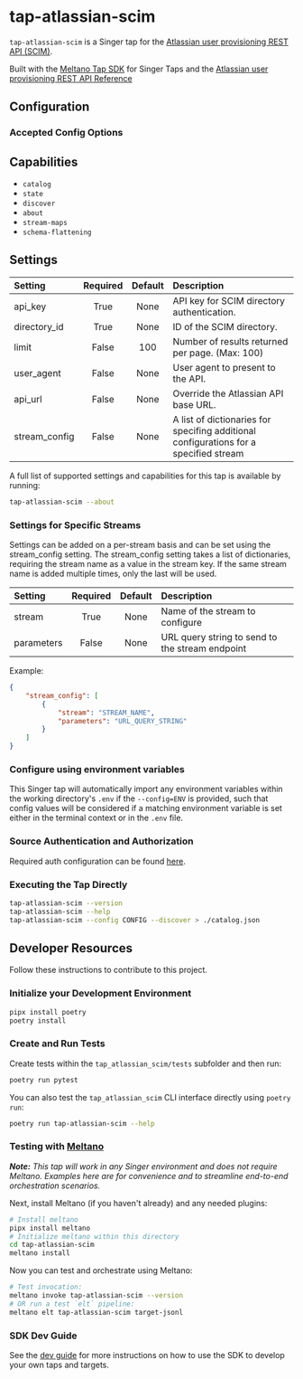 # tap-atlassian-scim

`tap-atlassian-scim` is a Singer tap for the [Atlassian user provisioning REST API (SCIM)](https://developer.atlassian.com/cloud/admin/user-provisioning/about/).

Built with the [Meltano Tap SDK](https://sdk.meltano.com) for Singer Taps and the [Atlassian user provisioning REST API Reference](https://developer.atlassian.com/cloud/admin/user-provisioning/rest/intro/)

<!--

Developer TODO: Update the below as needed to correctly describe the install procedure. For instance, if you do not have a PyPi repo, or if you want users to directly install from your git repo, you can modify this step as appropriate.

## Installation

Install from PyPi:

```bash
pipx install tap-atlassian-scim
```

Install from GitHub:

```bash
pipx install git+https://github.com/ORG_NAME/tap-atlassian-scim.git@main
```

-->

## Configuration

### Accepted Config Options

<!--
Developer TODO: Provide a list of config options accepted by the tap.

This section can be created by copy-pasting the CLI output from:

```
tap-atlassian-scim --about --format=markdown
```
-->
## Capabilities

* `catalog`
* `state`
* `discover`
* `about`
* `stream-maps`
* `schema-flattening`

## Settings

| Setting             | Required | Default | Description |
|:--------------------|:--------:|:-------:|:------------|
| api_key             | True     | None    | API key for SCIM directory authentication. |
| directory_id        | True     | None    | ID of the SCIM directory. |
| limit               | False    |     100 | Number of results returned per page. (Max: 100) |
| user_agent          | False    | None    | User agent to present to the API. |
| api_url             | False    | None    | Override the Atlassian API base URL. |
| stream_config       | False    | None    | A list of dictionaries for specifing additional configurations for a specified stream |

A full list of supported settings and capabilities for this tap is available by running:

```bash
tap-atlassian-scim --about
```

### Settings for Specific Streams

Settings can be added on a per-stream basis and can be set using the stream_config setting. The stream_config setting takes a list of dictionaries, requiring the stream name as a value in the stream key. If the same stream name is added multiple times, only the last will be used.

| Setting             | Required | Default | Description |
|:--------------------|:--------:|:-------:|:------------|
| stream              | True     | None    | Name of the stream to configure |
| parameters          | False    | None    | URL query string to send to the stream endpoint |

Example:

```json
{
    "stream_config": [
        {
            "stream": "STREAM_NAME",
            "parameters": "URL_QUERY_STRING"
        }
    ]
}
```

### Configure using environment variables

This Singer tap will automatically import any environment variables within the working directory's
`.env` if the `--config=ENV` is provided, such that config values will be considered if a matching
environment variable is set either in the terminal context or in the `.env` file.

### Source Authentication and Authorization

Required auth configuration can be found [here](https://support.atlassian.com/provisioning-users/docs/configure-user-provisioning-with-an-identity-provider/).

### Executing the Tap Directly

```bash
tap-atlassian-scim --version
tap-atlassian-scim --help
tap-atlassian-scim --config CONFIG --discover > ./catalog.json
```

## Developer Resources

Follow these instructions to contribute to this project.

### Initialize your Development Environment

```bash
pipx install poetry
poetry install
```

### Create and Run Tests

Create tests within the `tap_atlassian_scim/tests` subfolder and
  then run:

```bash
poetry run pytest
```

You can also test the `tap_atlassian_scim` CLI interface directly using `poetry run`:

```bash
poetry run tap-atlassian-scim --help
```

### Testing with [Meltano](https://www.meltano.com)

_**Note:** This tap will work in any Singer environment and does not require Meltano.
Examples here are for convenience and to streamline end-to-end orchestration scenarios._

<!--
Developer TODO:
Your project comes with a custom `meltano.yml` project file already created. Open the `meltano.yml` and follow any "TODO" items listed in
the file.
-->

Next, install Meltano (if you haven't already) and any needed plugins:

```bash
# Install meltano
pipx install meltano
# Initialize meltano within this directory
cd tap-atlassian-scim
meltano install
```

Now you can test and orchestrate using Meltano:

```bash
# Test invocation:
meltano invoke tap-atlassian-scim --version
# OR run a test `elt` pipeline:
meltano elt tap-atlassian-scim target-jsonl
```

### SDK Dev Guide

See the [dev guide](https://sdk.meltano.com/en/latest/dev_guide.html) for more instructions on how to use the SDK to
develop your own taps and targets.
